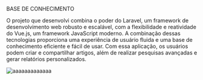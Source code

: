 BASE DE CONHECIMENTO

O projeto que desenvolvi combina o poder do Laravel, um framework de desenvolvimento web robusto e escalável, com a flexibilidade e reatividade do Vue.js, um framework JavaScript moderno. A combinação dessas tecnologias proporciona uma experiência de usuário fluida e uma base de conhecimento eficiente e fácil de usar.
 Com essa aplicação, os usuários podem criar e compartilhar artigos, além de realizar pesquisas avançadas e gerar relatórios personalizados.
 
 
 ![aaaaaaaaaaaaa](https://github.com/GABRIELTERRIBILE/BaseDeConhecimento/assets/80511716/b5218c8f-d102-44ea-8b9e-99d4e86b20ca)
